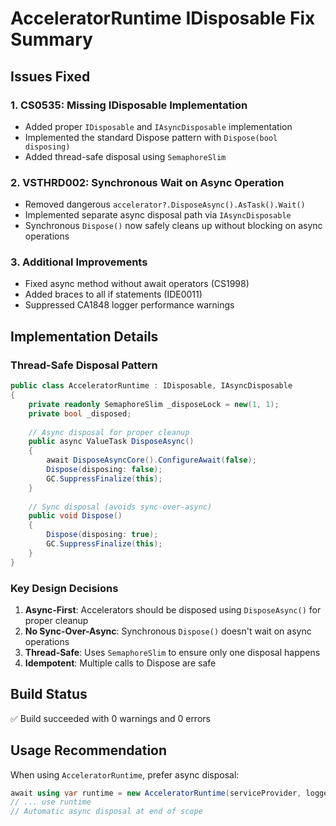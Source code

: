 # AcceleratorRuntime IDisposable Fix Summary

## Issues Fixed

### 1. **CS0535: Missing IDisposable Implementation**
- Added proper `IDisposable` and `IAsyncDisposable` implementation
- Implemented the standard Dispose pattern with `Dispose(bool disposing)`
- Added thread-safe disposal using `SemaphoreSlim`

### 2. **VSTHRD002: Synchronous Wait on Async Operation**
- Removed dangerous `accelerator?.DisposeAsync().AsTask().Wait()` 
- Implemented separate async disposal path via `IAsyncDisposable`
- Synchronous `Dispose()` now safely cleans up without blocking on async operations

### 3. **Additional Improvements**
- Fixed async method without await operators (CS1998)
- Added braces to all if statements (IDE0011)
- Suppressed CA1848 logger performance warnings

## Implementation Details

### Thread-Safe Disposal Pattern
```csharp
public class AcceleratorRuntime : IDisposable, IAsyncDisposable
{
    private readonly SemaphoreSlim _disposeLock = new(1, 1);
    private bool _disposed;
    
    // Async disposal for proper cleanup
    public async ValueTask DisposeAsync()
    {
        await DisposeAsyncCore().ConfigureAwait(false);
        Dispose(disposing: false);
        GC.SuppressFinalize(this);
    }
    
    // Sync disposal (avoids sync-over-async)
    public void Dispose()
    {
        Dispose(disposing: true);
        GC.SuppressFinalize(this);
    }
}
```

### Key Design Decisions
1. **Async-First**: Accelerators should be disposed using `DisposeAsync()` for proper cleanup
2. **No Sync-Over-Async**: Synchronous `Dispose()` doesn't wait on async operations
3. **Thread-Safe**: Uses `SemaphoreSlim` to ensure only one disposal happens
4. **Idempotent**: Multiple calls to Dispose are safe

## Build Status
✅ Build succeeded with 0 warnings and 0 errors

## Usage Recommendation
When using `AcceleratorRuntime`, prefer async disposal:
```csharp
await using var runtime = new AcceleratorRuntime(serviceProvider, logger);
// ... use runtime
// Automatic async disposal at end of scope
```